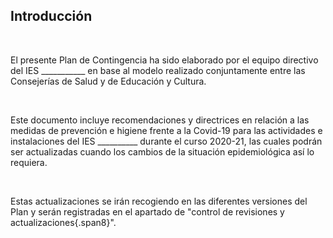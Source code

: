 ## Introducción

 

El presente Plan de Contingencia ha sido elaborado por el equipo
directivo del IES \_\_\_\_\_\_\_\_\_\_\_ en base al modelo realizado
conjuntamente entre las Consejerías de Salud y de Educación y
Cultura.

 

Este documento incluye recomendaciones y directrices en relación a las
medidas de prevención e higiene frente a la Covid-19 para las
actividades e instalaciones del IES \_\_\_\_\_\_\_\_\_\_ durante el
curso 2020-21, las cuales podrán ser actualizadas cuando los cambios de
la situación epidemiológica así lo requiera.

 

Estas actualizaciones se irán recogiendo en las diferentes versiones
del Plan y serán registradas en el apartado de "control de
revisiones y actualizaciones{.span8}".

 

